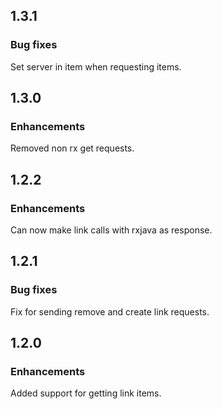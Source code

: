 ## 1.3.1

### Bug fixes
Set server in item when requesting items. 


## 1.3.0

### Enhancements
Removed non rx get requests.


## 1.2.2

### Enhancements
Can now make link calls with rxjava as response.  


## 1.2.1

### Bug fixes
Fix for sending remove and create link requests.


## 1.2.0

### Enhancements
Added support for getting link items.